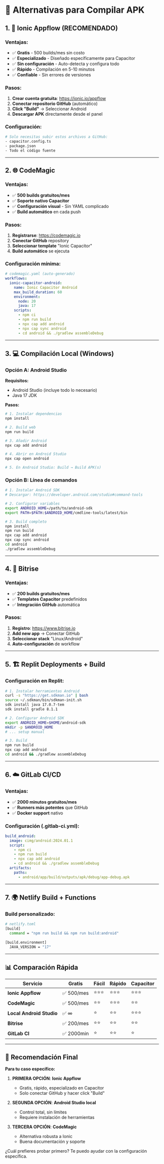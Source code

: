 # 🚀 Alternativas para Compilar APK

## 1. 📱 **Ionic Appflow (RECOMENDADO)**

### **Ventajas:**
- ✅ **Gratis** - 500 builds/mes sin costo
- ✅ **Especializado** - Diseñado específicamente para Capacitor
- ✅ **Sin configuración** - Auto-detecta y configura todo
- ✅ **Rápido** - Compilación en 5-10 minutos
- ✅ **Confiable** - Sin errores de versiones

### **Pasos:**
1. **Crear cuenta gratuita**: https://ionic.io/appflow
2. **Conectar repositorio GitHub** (automático)
3. **Click "Build"** → Seleccionar Android
4. **Descargar APK** directamente desde el panel

### **Configuración:**
```bash
# Solo necesitas subir estos archivos a GitHub:
- capacitor.config.ts
- package.json
- Todo el código fuente
```

---

## 2. 🌐 **CodeMagic**

### **Ventajas:**
- ✅ **500 builds gratuitos/mes**
- ✅ **Soporte nativo Capacitor**
- ✅ **Configuración visual** - Sin YAML complicado
- ✅ **Build automático** en cada push

### **Pasos:**
1. **Registrarse**: https://codemagic.io
2. **Conectar GitHub** repository
3. **Seleccionar template** "Ionic Capacitor"
4. **Build automático** se ejecuta

### **Configuración mínima:**
```yaml
# codemagic.yaml (auto-generado)
workflows:
  ionic-capacitor-android:
    name: Ionic Capacitor Android
    max_build_duration: 60
    environment:
      node: 20
      java: 17
    scripts:
      - npm ci
      - npm run build
      - npx cap add android
      - npx cap sync android
      - cd android && ./gradlew assembleDebug
```

---

## 3. 💻 **Compilación Local (Windows)**

### **Opción A: Android Studio**

**Requisitos:**
- Android Studio (incluye todo lo necesario)
- Java 17 JDK

**Pasos:**
```bash
# 1. Instalar dependencias
npm install

# 2. Build web
npm run build

# 3. Añadir Android
npx cap add android

# 4. Abrir en Android Studio
npx cap open android

# 5. En Android Studio: Build → Build APK(s)
```

### **Opción B: Línea de comandos**
```bash
# 1. Instalar Android SDK
# Descargar: https://developer.android.com/studio#command-tools

# 2. Configurar variables
export ANDROID_HOME=/path/to/android-sdk
export PATH=$PATH:$ANDROID_HOME/cmdline-tools/latest/bin

# 3. Build completo
npm install
npm run build
npx cap add android
npx cap sync android
cd android
./gradlew assembleDebug
```

---

## 4. 🔄 **Bitrise**

### **Ventajas:**
- ✅ **200 builds gratuitos/mes**
- ✅ **Templates Capacitor** predefinidos
- ✅ **Integración GitHub** automática

### **Pasos:**
1. **Registro**: https://www.bitrise.io
2. **Add new app** → Conectar GitHub
3. **Seleccionar stack** "Linux/Android"
4. **Auto-configuración** de workflow

---

## 5. 🏗️ **Replit Deployments + Build**

### **Configuración en Replit:**
```bash
# 1. Instalar herramientas Android
curl -s "https://get.sdkman.io" | bash
source ~/.sdkman/bin/sdkman-init.sh
sdk install java 17.0.7-tem
sdk install gradle 8.1.1

# 2. Configurar Android SDK
export ANDROID_HOME=$HOME/android-sdk
mkdir -p $ANDROID_HOME
# ... setup manual

# 3. Build
npm run build
npx cap add android
cd android && ./gradlew assembleDebug
```

---

## 6. ☁️ **GitLab CI/CD**

### **Ventajas:**
- ✅ **2000 minutos gratuitos/mes**
- ✅ **Runners más potentes** que GitHub
- ✅ **Docker support** nativo

### **Configuración (.gitlab-ci.yml):**
```yaml
build_android:
  image: cimg/android:2024.01.1
  script:
    - npm ci
    - npm run build
    - npx cap add android
    - cd android && ./gradlew assembleDebug
  artifacts:
    paths:
      - android/app/build/outputs/apk/debug/app-debug.apk
```

---

## 7. 🌍 **Netlify Build + Functions**

### **Build personalizado:**
```bash
# netlify.toml
[build]
  command = "npm run build && npm run build:android"
  
[build.environment]
  JAVA_VERSION = "17"
```

---

## 📊 **Comparación Rápida**

| Servicio | Gratis | Fácil | Rápido | Capacitor |
|----------|--------|--------|--------|-----------|
| **Ionic Appflow** | ✅ 500/mes | ⭐⭐⭐ | ⭐⭐⭐ | ⭐⭐⭐ |
| **CodeMagic** | ✅ 500/mes | ⭐⭐ | ⭐⭐⭐ | ⭐⭐ |
| **Local Android Studio** | ✅ ∞ | ⭐ | ⭐⭐ | ⭐⭐⭐ |
| **Bitrise** | ✅ 200/mes | ⭐⭐ | ⭐⭐ | ⭐⭐ |
| **GitLab CI** | ✅ 2000min | ⭐ | ⭐⭐ | ⭐ |

---

## 🎯 **Recomendación Final**

**Para tu caso específico:**

1. **PRIMERA OPCIÓN**: **Ionic Appflow**
   - Gratis, rápido, especializado en Capacitor
   - Solo conectar GitHub y hacer click "Build"

2. **SEGUNDA OPCIÓN**: **Android Studio local**
   - Control total, sin límites
   - Requiere instalación de herramientas

3. **TERCERA OPCIÓN**: **CodeMagic**
   - Alternativa robusta a Ionic
   - Buena documentación y soporte

¿Cuál prefieres probar primero? Te puedo ayudar con la configuración específica.